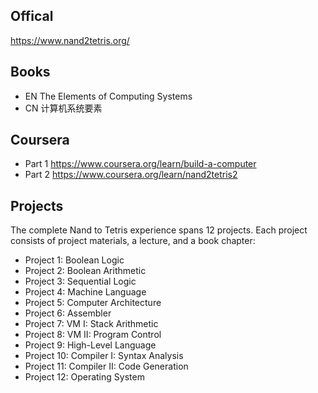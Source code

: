 ## Offical
https://www.nand2tetris.org/

## Books
* EN The Elements of Computing Systems
* CN 计算机系统要素

## Coursera
* Part 1 https://www.coursera.org/learn/build-a-computer
* Part 2 https://www.coursera.org/learn/nand2tetris2

## Projects
The complete Nand to Tetris experience spans 12 projects. Each project consists of project materials, a lecture, and a book chapter:

* Project 1: Boolean Logic
* Project 2: Boolean Arithmetic
* Project 3: Sequential Logic
* Project 4: Machine Language
* Project 5: Computer Architecture
* Project 6: Assembler
* Project 7: VM I: Stack Arithmetic
* Project 8: VM II: Program Control
* Project 9: High-Level Language
* Project 10: Compiler I: Syntax Analysis
* Project 11: Compiler II: Code Generation
* Project 12: Operating System